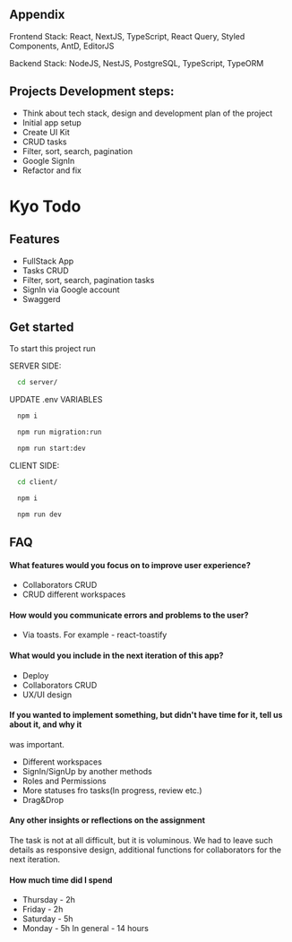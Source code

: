 ## Appendix

Frontend Stack: React, NextJS, TypeScript, React Query, Styled Components, AntD, EditorJS

Backend Stack: NodeJS, NestJS, PostgreSQL, TypeScript, TypeORM

## Projects Development steps:

- Think about tech stack, design and development plan of the project
- Initial app setup
- Create UI Kit
- CRUD tasks
- Filter, sort, search, pagination
- Google SignIn
- Refactor and fix

# Kyo Todo

## Features

- FullStack App
- Tasks CRUD
- Filter, sort, search, pagination tasks
- SignIn via Google account
- Swaggerd

## Get started

To start this project run

SERVER SIDE:

```bash
  cd server/
```

UPDATE .env VARIABLES

```bash
  npm i
```

```bash
  npm run migration:run
```

```bash
  npm run start:dev
```

CLIENT SIDE:

```bash
  cd client/
```

```bash
  npm i
```

```bash
  npm run dev
```

## FAQ

#### What features would you focus on to improve user experience?

- Collaborators CRUD
- CRUD different workspaces

#### How would you communicate errors and problems to the user?

- Via toasts. For example - react-toastify

#### What would you include in the next iteration of this app?

- Deploy
- Collaborators CRUD
- UX/UI design

#### If you wanted to implement something, but didn't have time for it, tell us about it, and why it

was important.

- Different workspaces
- SignIn/SignUp by another methods
- Roles and Permissions
- More statuses fro tasks(In progress, review etc.)
- Drag&Drop

#### Any other insights or reflections on the assignment

The task is not at all difficult, but it is voluminous. We had to leave such details as responsive design, additional functions for collaborators for the next iteration.

#### How much time did I spend

- Thursday - 2h
- Friday - 2h
- Saturday - 5h
- Monday - 5h
  In general - 14 hours
